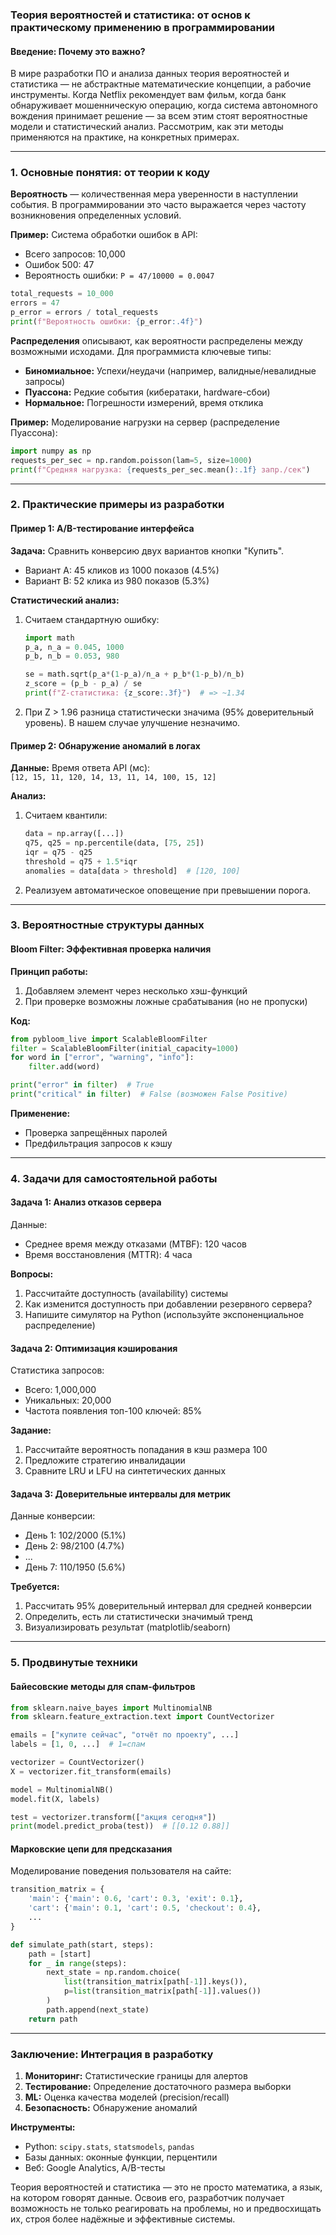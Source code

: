 ### **Теория вероятностей и статистика: от основ к практическому применению в программировании**

#### **Введение: Почему это важно?**
В мире разработки ПО и анализа данных теория вероятностей и статистика — не абстрактные математические концепции, а рабочие инструменты. Когда Netflix рекомендует вам фильм, когда банк обнаруживает мошенническую операцию, когда система автономного вождения принимает решение — за всем этим стоят вероятностные модели и статистический анализ. Рассмотрим, как эти методы применяются на практике, на конкретных примерах.

---

### **1. Основные понятия: от теории к коду**
**Вероятность** — количественная мера уверенности в наступлении события. В программировании это часто выражается через частоту возникновения определенных условий.

**Пример:** Система обработки ошибок в API:
- Всего запросов: 10,000
- Ошибок 500: 47
- Вероятность ошибки: `P = 47/10000 = 0.0047`

```python
total_requests = 10_000
errors = 47
p_error = errors / total_requests
print(f"Вероятность ошибки: {p_error:.4f}")
```

**Распределения** описывают, как вероятности распределены между возможными исходами. Для программиста ключевые типы:
- **Биномиальное:** Успехи/неудачи (например, валидные/невалидные запросы)
- **Пуассона:** Редкие события (кибератаки, hardware-сбои)
- **Нормальное:** Погрешности измерений, время отклика

**Пример:** Моделирование нагрузки на сервер (распределение Пуассона):
```python
import numpy as np
requests_per_sec = np.random.poisson(lam=5, size=1000)
print(f"Средняя нагрузка: {requests_per_sec.mean():.1f} запр./сек")
```

---

### **2. Практические примеры из разработки**

#### **Пример 1: A/B-тестирование интерфейса**
**Задача:** Сравнить конверсию двух вариантов кнопки "Купить".

- Вариант A: 45 кликов из 1000 показов (4.5%)
- Вариант B: 52 клика из 980 показов (5.3%)

**Статистический анализ:**
1. Считаем стандартную ошибку:
   ```python
   import math
   p_a, n_a = 0.045, 1000
   p_b, n_b = 0.053, 980
   
   se = math.sqrt(p_a*(1-p_a)/n_a + p_b*(1-p_b)/n_b)
   z_score = (p_b - p_a) / se
   print(f"Z-статистика: {z_score:.3f}")  # => ~1.34
   ```
2. При Z > 1.96 разница статистически значима (95% доверительный уровень). В нашем случае улучшение незначимо.

#### **Пример 2: Обнаружение аномалий в логах**
**Данные:** Время ответа API (мс):  
`[12, 15, 11, 120, 14, 13, 11, 14, 100, 15, 12]`

**Анализ:**
1. Считаем квантили:
   ```python
   data = np.array([...])
   q75, q25 = np.percentile(data, [75, 25])
   iqr = q75 - q25
   threshold = q75 + 1.5*iqr
   anomalies = data[data > threshold]  # [120, 100]
   ```
2. Реализуем автоматическое оповещение при превышении порога.

---

### **3. Вероятностные структуры данных**

#### **Bloom Filter: Эффективная проверка наличия**
**Принцип работы:**
1. Добавляем элемент через несколько хэш-функций
2. При проверке возможны ложные срабатывания (но не пропуски)

**Код:**
```python
from pybloom_live import ScalableBloomFilter
filter = ScalableBloomFilter(initial_capacity=1000)
for word in ["error", "warning", "info"]:
    filter.add(word)

print("error" in filter)  # True
print("critical" in filter)  # False (возможен False Positive)
```

**Применение:** 
- Проверка запрещённых паролей 
- Предфильтрация запросов к кэшу

---

### **4. Задачи для самостоятельной работы**

#### **Задача 1: Анализ отказов сервера**
Данные:
- Среднее время между отказами (MTBF): 120 часов
- Время восстановления (MTTR): 4 часа

**Вопросы:**
1. Рассчитайте доступность (availability) системы
2. Как изменится доступность при добавлении резервного сервера?
3. Напишите симулятор на Python (используйте экспоненциальное распределение)

#### **Задача 2: Оптимизация кэширования**
Статистика запросов:
- Всего: 1,000,000
- Уникальных: 20,000
- Частота появления топ-100 ключей: 85%

**Задание:**
1. Рассчитайте вероятность попадания в кэш размера 100
2. Предложите стратегию инвалидации
3. Сравните LRU и LFU на синтетических данных

#### **Задача 3: Доверительные интервалы для метрик**
Данные конверсии:
- День 1: 102/2000 (5.1%)
- День 2: 98/2100 (4.7%)
- ...
- День 7: 110/1950 (5.6%)

**Требуется:**
1. Рассчитать 95% доверительный интервал для средней конверсии
2. Определить, есть ли статистически значимый тренд
3. Визуализировать результат (matplotlib/seaborn)

---

### **5. Продвинутые техники**

#### **Байесовские методы для спам-фильтров**
```python
from sklearn.naive_bayes import MultinomialNB
from sklearn.feature_extraction.text import CountVectorizer

emails = ["купите сейчас", "отчёт по проекту", ...]
labels = [1, 0, ...]  # 1=спам

vectorizer = CountVectorizer()
X = vectorizer.fit_transform(emails)

model = MultinomialNB()
model.fit(X, labels)

test = vectorizer.transform(["акция сегодня"])
print(model.predict_proba(test))  # [[0.12 0.88]]
```

#### **Марковские цепи для предсказания**
Моделирование поведения пользователя на сайте:
```python
transition_matrix = {
    'main': {'main': 0.6, 'cart': 0.3, 'exit': 0.1},
    'cart': {'main': 0.1, 'cart': 0.5, 'checkout': 0.4},
    ...
}

def simulate_path(start, steps):
    path = [start]
    for _ in range(steps):
        next_state = np.random.choice(
            list(transition_matrix[path[-1]].keys()),
            p=list(transition_matrix[path[-1]].values())
        )
        path.append(next_state)
    return path
```

---

### **Заключение: Интеграция в разработку**
1. **Мониторинг:** Статистические границы для алертов
2. **Тестирование:** Определение достаточного размера выборки
3. **ML:** Оценка качества моделей (precision/recall)
4. **Безопасность:** Обнаружение аномалий

**Инструменты:**
- Python: `scipy.stats`, `statsmodels`, `pandas`
- Базы данных: оконные функции, перцентили
- Веб: Google Analytics, A/B-тесты

Теория вероятностей и статистика — это не просто математика, а язык, на котором говорят данные. Освоив его, разработчик получает возможность не только реагировать на проблемы, но и предвосхищать их, строя более надёжные и эффективные системы.
